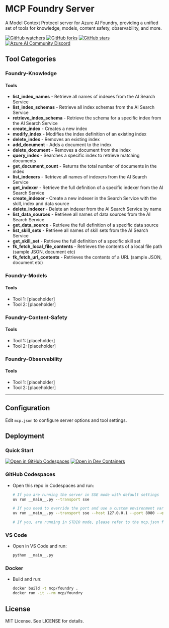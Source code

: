 # MCP Foundry Server

A Model Context Protocol server for Azure AI Foundry, providing a unified set of tools for knowledge, models, content safety, observability, and more.

[![GitHub watchers](https://img.shields.io/github/watchers/azure-ai-foundry/mcp-foundry.svg?style=social&label=Watch)](https://github.com/azure-ai-foundry/mcp-foundry/watchers)
[![GitHub forks](https://img.shields.io/github/forks/azure-ai-foundry/mcp-foundry.svg?style=social&label=Fork)](https://github.com/azure-ai-foundry/mcp-foundry/fork)
[![GitHub stars](https://img.shields.io/github/stars/azure-ai-foundry/mcp-foundry?style=social&label=Star)](https://github.com/azure-ai-foundry/mcp-foundry/stargazers)
[![Azure AI Community Discord](https://dcbadge.vercel.app/api/server/ByRwuEEgH4)](https://discord.gg/REmjGvvFpW)

## Tool Categories

### Foundry-Knowledge
#### Tools
- **list_index_names** - Retrieve all names of indexes from the AI Search Service  
- **list_index_schemas** - Retrieve all index schemas from the AI Search Service  
- **retrieve_index_schema** - Retrieve the schema for a specific index from the AI Search Service  
- **create_index** - Creates a new index  
- **modify_index** - Modifies the index definition of an existing index  
- **delete_index** - Removes an existing index  
- **add_document** - Adds a document to the index  
- **delete_document** - Removes a document from the index  
- **query_index** - Searches a specific index to retrieve matching documents  
- **get_document_count** - Returns the total number of documents in the index  
- **list_indexers** - Retrieve all names of indexers from the AI Search Service  
- **get_indexer** - Retrieve the full definition of a specific indexer from the AI Search Service  
- **create_indexer** - Create a new indexer in the Search Service with the skill, index and data source  
- **delete_indexer** - Delete an indexer from the AI Search Service by name  
- **list_data_sources** - Retrieve all names of data sources from the AI Search Service  
- **get_data_source** - Retrieve the full definition of a specific data source  
- **list_skill_sets** - Retrieve all names of skill sets from the AI Search Service  
- **get_skill_set** - Retrieve the full definition of a specific skill set  
- **fk_fetch_local_file_contents** - Retrieves the contents of a local file path (sample JSON, document etc)  
- **fk_fetch_url_contents** - Retrieves the contents of a URL (sample JSON, document etc)


### Foundry-Models
#### Tools
- Tool 1: [placeholder]
- Tool 2: [placeholder]

### Foundry-Content-Safety
#### Tools
- Tool 1: [placeholder]
- Tool 2: [placeholder]

### Foundry-Observability
#### Tools
- Tool 1: [placeholder]
- Tool 2: [placeholder]

---

## Configuration

Edit `mcp.json` to configure server options and tool settings.

## Deployment

### Quick Start

[![Open in GitHub Codespaces](https://img.shields.io/static/v1?style=for-the-badge&label=GitHub+Codespaces&message=Open&color=brightgreen&logo=github)](https://github.com/codespaces/new?hide_repo_select=true&ref=main&repo=599293758&machine=standardLinux32gb&devcontainer_path=.devcontainer%2Fdevcontainer.json&location=WestUs2)
[![Open in Dev Containers](https://img.shields.io/static/v1?style=for-the-badge&label=Dev%20Containers&message=Open&color=blue&logo=visualstudiocode)](https://vscode.dev/redirect?url=vscode://ms-vscode-remote.remote-containers/cloneInVolume?url=https://github.com/azure-samples/azure-search-openai-demo)

### GitHub Codespaces

- Open this repo in Codespaces and run:
  ```sh
  # If you are running the server in SSE mode with default settings
  uv run __main__.py --transport sse
  
  # If you need to override the port and use a custom environment variable file
  uv run __main__.py --transport sse --host 127.0.0.1 --port 8080 --envFile .env --logLevel DEBUG 
  
  # If you, are running in STDIO mode, please refer to the mcp.json file for how to configure your MCP host
  ```

### VS Code

- Open in VS Code and run:
  ```sh
  python __main__.py
  ```

### Docker

- Build and run:
  ```sh
  docker build -t mcp/foundry .
  docker run -it --rm mcp/foundry
  ```

## License

MIT License. See LICENSE for details.
